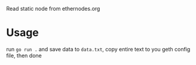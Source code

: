 Read static node from ethernodes.org

# Usage

run `go run .` and save data to `data.txt`, copy entire text to you geth config file, then done